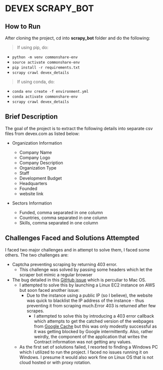 # DEVEX SCRAPY_BOT

## How to Run

After cloning the project, cd into **scrapy_bot** folder and do the following:

> If using pip, do:
- `python -m venv commonshare-env`
- `source activate commonshare-env`
- `pip install -r requirements.txt`
- `scrapy crawl devex_details`

> If using conda, do:
- `conda env create -f environment.yml`
- `conda activate commonshare-env`
- `scrapy crawl devex_details`

## Brief Description

The goal of the project is to extract the following details into separate csv files from devex.com as listed below:

- Organization Information
    - Company Name
    - Company Logo
    - Company Description 
    - Organization Type
    - Staff
    - Development Budget
    - Headquarters
    - Founded
    - website link 

- Sectors Information
    - Funded, comma separated in one column
    - Countries, comma separated in one column 
    - Skills, comma separated in one column 

## Challenges Faced and Solutions Attempted
I faced two major challenges and in attempt to solve them, I faced some others. The two challenges are:

- Captcha preventing scraping by returning 403 error.
    - This challenge was solved by passing some headers which let the scraper bot mimic a regular browser
-  The bug detailed in this [GitHub issue](https://github.com/pyca/pyopenssl/issues/873) which is perculiar to Mac OS.
    - I attempted to solve this by launching a Linux EC2 instance on AWS but soon faced another issue:
        - Due to the instance using a public IP (so I believe), the website was quick to blacklist the IP address of the instance - thus preventing it from scraping much.Error 403 is returned after few scrapes.
            - I attempted to solve this by introducing a 403 error callback which attempts to get the catched version of the webpages from [Google Cache](http://webcache.googleusercontent.com/search?q=cache:) but this was only modestly successful as it was getting blocked by Google intermittently. Also, rather weirdly, the component of the application that writes the Contract information was not getting any values.
    - As the first set of solutions failed, I resorted to finding a Windows PC which I utilized to run the project. I faced no issues running it on Windows. I presume it would also work fine on Linux OS that is not cloud hosted or with proxy rotation.

